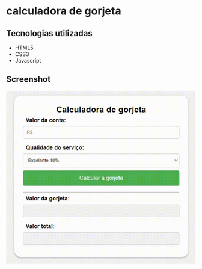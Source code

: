 # calculadora de gorjeta

## Tecnologias utilizadas

<ul>
  <li>HTML5</li>
  <li>CSS3</li>
  <li>Javascript</li>
</ul>

## Screenshot

<img src="Video_1692193249.gif">
